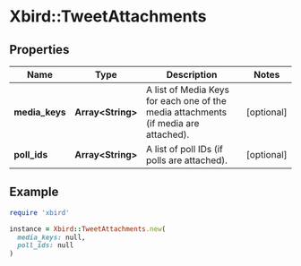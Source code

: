 # Xbird::TweetAttachments

## Properties

| Name | Type | Description | Notes |
| ---- | ---- | ----------- | ----- |
| **media_keys** | **Array&lt;String&gt;** | A list of Media Keys for each one of the media attachments (if media are attached). | [optional] |
| **poll_ids** | **Array&lt;String&gt;** | A list of poll IDs (if polls are attached). | [optional] |

## Example

```ruby
require 'xbird'

instance = Xbird::TweetAttachments.new(
  media_keys: null,
  poll_ids: null
)
```

